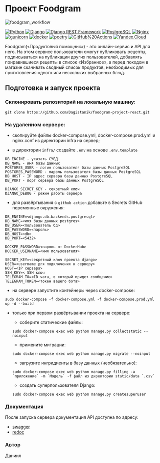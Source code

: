 # Проект Foodgram
![foodgram_workflow](https://github.com/SaPer663/foodgram-project-react/actions/workflows/foodgram_workflow.yml/badge.svg)  
  
[![Python](https://img.shields.io/badge/-Python-464646?style=flat-square&logo=Python)](https://www.python.org/)
[![Django](https://img.shields.io/badge/-Django-464646?style=flat-square&logo=Django)](https://www.djangoproject.com/)
[![Django REST Framework](https://img.shields.io/badge/-Django%20REST%20Framework-464646?style=flat-square&logo=Django%20REST%20Framework)](https://www.django-rest-framework.org/)
[![PostgreSQL](https://img.shields.io/badge/-PostgreSQL-464646?style=flat-square&logo=PostgreSQL)](https://www.postgresql.org/)
[![Nginx](https://img.shields.io/badge/-NGINX-464646?style=flat-square&logo=NGINX)](https://nginx.org/ru/)
[![gunicorn](https://img.shields.io/badge/-gunicorn-464646?style=flat-square&logo=gunicorn)](https://gunicorn.org/)
[![docker](https://img.shields.io/badge/-Docker-464646?style=flat-square&logo=docker)](https://www.docker.com/)
[![poetry](https://img.shields.io/badge/-poetry-464646?style=flat-square&logo=poetry)](https://github.com/python-poetry/poetry)
[![GitHub%20Actions](https://img.shields.io/badge/-GitHub%20Actions-464646?style=flat-square&logo=GitHub%20actions)](https://github.com/features/actions)
[![Yandex.Cloud](https://img.shields.io/badge/-Yandex.Cloud-464646?style=flat-square&logo=Yandex.Cloud)](https://cloud.yandex.ru/)


Foodgram(«Продуктовый помощник») - это онлайн-сервис и API для него. На этом
сервисе пользователи смогут публиковать рецепты, подписываться на публикации
других пользователей, добавлять понравившиеся рецепты в список «Избранное»,
а перед походом в магазин скачивать сводный список продуктов, необходимых для
приготовления одного или нескольких выбранных блюд.


## Подготовка и запуск проекта
### Склонировать репозиторий на локальную машину:
```
git clone https://github.com/Dagistanik/foodgram-project-react.git
```
### На удаленном сервере:

- скопируйте файлы docker-compose.yml, docker-compose.prod.yml и nginx.conf
из директории infra на сервер;

- в директории `infra/` создайте `.env` на основе `.env.template`
```
DB_ENGINE - указать СУБД 
DB_NAME - имя базы данных
POSTGRES_USER - логин пользователя базы данных PostgreSQL
POSTGRES_PASSWORD - пароль пользователя базы данных PostgreSQL
DB_HOST - IP адрес сервера базы данных PostgreSQL
DB_PORT - порт сервера базы данных PostgreSQL

DJANGO_SECRET_KEY - секретный ключ
DJANGO_DEBUG - режим работы сервера
```
- для развёртывания с `github action` добавьте в Secrets GitHub переменные
окружения:

```
DB_ENGINE=<django.db.backends.postgresql>
DB_NAME=<имя базы данных postgres>
DB_USER=<пользователь бд>
DB_PASSWORD=<пароль>
DB_HOST=<db>
DB_PORT=<5432>

DOCKER_PASSWORD=<пароль от DockerHub>
DOCKER_USERNAME=<имя пользователя>

SECRET_KEY=<секретный ключ проекта django>
USER=<username для подключения к серверу>
HOST=<IP сервера>
SSH_KEY=< SSH ключ
TELEGRAM_TO=<ID чата, в который придет сообщение>
TELEGRAM_TOKEN=<токен вашего бота>
``` 
  
- на сервере запустите контейнеры через docker-compose:
```
sudo docker-compose -f docker-compose.yml -f docker-compose.prod.yml up -d --build
```
- только при первом развёртывании проекта на сервере:
    - соберите статические файлы:
    ```
    sudo docker-compose exec web python manage.py collectstatic --noinput
    ```
    - примените миграции:
    ```
    sudo docker-compose exec web python manage.py migrate --noinput
    ```
    - загрузите ингридиенты  в базу данных (необязательно):  

    ```
    sudo docker-compose exec web python manage.py filling -a `приложение` -m `Модель` -f файл из директории static/data `.csv`
    ```
    - cоздать суперпользователя Django:
    ```
    sudo docker-compose exec web python manage.py createsuperuser
    ```
### Документация
После запуска сервера документация API доступна по адресу:
- [swagger](http://foodgram.saper663.ru/api/swagger/)
- [redoc](http://foodgram.saper663.ru/api/docs/)


### Автор
Даниил

